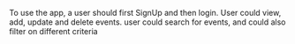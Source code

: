 To use the app, a user should first SignUp and then login.
User could view, add, update and delete events.
user could search for events, and could also filter on different criteria
